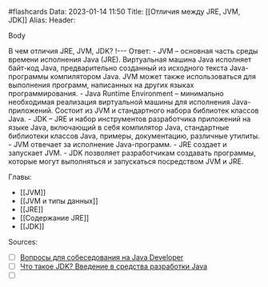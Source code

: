 #flashcards
Data: 2023-01-14 11:50
Title: [[Отличия между JRE, JVM, JDK]]
Alias:
Header:



Body




В чем отличия JRE, JVM, JDK?
!---
Ответ:
	- JVM – основная часть среды времени исполнения Java (JRE). Виртуальная машина Java исполняет байт-код Java, предварительно созданный из исходного текста Java-программы компилятором Java. JVM может также использоваться для выполнения программ, написанных на других языках программирования.
	- Java Runtime Environment – минимально необходимая реализация виртуальной машины для исполнения Java-приложений. Состоит из JVM и стандартного набора библиотек классов Java.
	- JDK – JRE и набор инструментов разработчика приложений на языке Java, включающий в себя компилятор Java, стандартные библиотеки классов Java, примеры, документацию, различные утилиты.
	- JVM отвечает за исполнение Java-программ.
	-  JRE создает и запускает JVM.
	-  JDK позволяет разработчикам создавать программы, которые могут выполняться и запускаться посредством JVM и JRE.
<!--SR:!2023-11-03,10,570-->




Главы:
- [[JVM]]
- [[JVM и типы данных]]
- [[JRE]]
- [[Содержание JRE]]
- [[JDK]]


Sources:
- [ ] [Вопросы для собеседования на Java Developer](https://github.com/enhorse/java-interview/blob/master/README.md#%D0%9E%D0%9E%D0%9F)
- [ ] [Что такое JDK? Введение в средства разработки Java](https://topjava.ru/blog/what-is-the-jdk)
- [ ] []()
